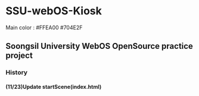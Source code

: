 # SSU-webOS-Kiosk

Main color  : #FFEA00   #704E2F

<h2>Soongsil University WebOS OpenSource practice project</h2>

<h3>History</h3>
<h4>(11/23)Update startScene(index.html)</h4>